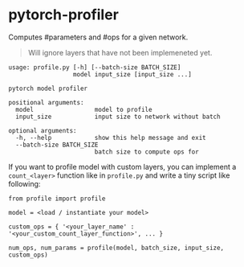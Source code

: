 # pytorch-profiler
Computes #parameters and #ops for a given network.

> Will ignore layers that have not been implemeneted yet.

```
usage: profile.py [-h] [--batch-size BATCH_SIZE]
                  model input_size [input_size ...]

pytorch model profiler

positional arguments:
  model                 model to profile
  input_size            input size to network without batch

optional arguments:
  -h, --help            show this help message and exit
  --batch-size BATCH_SIZE
                        batch size to compute ops for
```

If you want to profile model with custom layers, you can implement a ```count_<layer>``` function like in ```profile.py``` and write a tiny script like following:

```
from profile import profile

model = <load / instantiate your model>

custom_ops = { '<your_layer_name' : '<your_custom_count_layer_function>', ... }

num_ops, num_params = profile(model, batch_size, input_size, custom_ops)
```